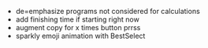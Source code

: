 - de=emphasize programs not considered for calculations
- add finishing time if starting right now
- augment copy for x times button prrss
- sparkly emoji animation with BestSelect